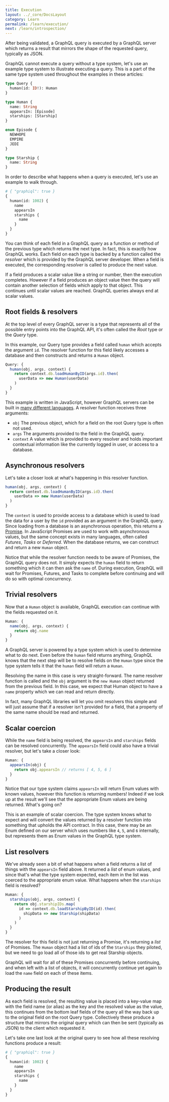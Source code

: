 ```yaml
---
title: Execution
layout: ../_core/DocsLayout
category: Learn
permalink: /learn/execution/
next: /learn/introspection/
---
```


After being validated, a GraphQL query is executed by a GraphQL server which returns a result that mirrors the shape of the requested query, typically as JSON.

GraphQL cannot execute a query without a type system, let's use an example type system to illustrate executing a query. This is a part of the same type system used throughout the examples in these articles:

```graphql
type Query {
  human(id: ID!): Human
}

type Human {
  name: String
  appearsIn: [Episode]
  starships: [Starship]
}

enum Episode {
  NEWHOPE
  EMPIRE
  JEDI
}

type Starship {
  name: String
}
```

In order to describe what happens when a query is executed, let's use an example to walk through.

```graphql
# { "graphiql": true }
{
  human(id: 1002) {
    name
    appearsIn
    starships {
      name
    }
  }
}
```

You can think of each field in a GraphQL query as a function or method of the previous type which returns the next type. In fact, this is exactly how GraphQL works. Each field on each type is backed by a function called the *resolver* which is provided by the GraphQL server developer. When a field is executed, the corresponding *resolver* is called to produce the next value.

If a field produces a scalar value like a string or number, then the execution completes. However if a field produces an object value then the query will contain another selection of fields which apply to that object. This continues until scalar values are reached. GraphQL queries always end at scalar values.


## Root fields & resolvers

At the top level of every GraphQL server is a type that represents all of the possible entry points into the GraphQL API, it's often called the *Root* type or the *Query* type.

In this example, our Query type provides a field called `human` which accepts the argument `id`. The resolver function for this field likely accesses a database and then constructs and returns a `Human` object.

```js
Query: {
  human(obj, args, context) {
    return context.db.loadHumanByID(args.id).then(
      userData => new Human(userData)
    )
  }
}
```

This example is written in JavaScript, however GraphQL servers can be built in [many different languages](/code/). A resolver function receives three arguments:

- `obj` The previous object, which for a field on the root Query type is often not used.
- `args` The arguments provided to the field in the GraphQL query.
- `context` A value which is provided to every resolver and holds important contextual information like the currently logged in user, or access to a database.


## Asynchronous resolvers

Let's take a closer look at what's happening in this resolver function.

```js
human(obj, args, context) {
  return context.db.loadHumanByID(args.id).then(
    userData => new Human(userData)
  )
}
```

The `context` is used to provide access to a database which is used to load the data for a user by the `id` provided as an argument in the GraphQL query. Since loading from a database is an asynchronous operation, this returns a [Promise](https://developer.mozilla.org/en-US/docs/Web/JavaScript/Reference/Global_Objects/Promise). In JavaScript Promises are used to work with asynchronous values, but the same concept exists in many languages, often called *Futures*, *Tasks* or *Deferred*. When the database returns, we can construct and return a new `Human` object.

Notice that while the resolver function needs to be aware of Promises, the GraphQL query does not. It simply expects the `human` field to return something which it can then ask the `name` of. During execution, GraphQL will wait for Promises, Futures, and Tasks to complete before continuing and will do so with optimal concurrency.


## Trivial resolvers

Now that a `Human` object is available, GraphQL execution can continue with the fields requested on it.

```js
Human: {
  name(obj, args, context) {
    return obj.name
  }
}
```

A GraphQL server is powered by a type system which is used to determine what to do next. Even before the `human` field returns anything, GraphQL knows that the next step will be to resolve fields on the `Human` type since the type system tells it that the `human` field will return a `Human`.

Resolving the name in this case is very straight-forward. The name resolver function is called and the `obj` argument is the `new Human` object returned from the previous field. In this case, we expect that Human object to have a `name` property which we can read and return directly.

In fact, many GraphQL libraries will let you omit resolvers this simple and will just assume that if a resolver isn't provided for a field, that a property of the same name should be read and returned.


## Scalar coercion

While the `name` field is being resolved, the `appearsIn` and `starships` fields can be resolved concurrently. The `appearsIn` field could also have a trivial resolver, but let's take a closer look:

```js
Human: {
  appearsIn(obj) {
    return obj.appearsIn // returns [ 4, 5, 6 ]
  }
}
```

Notice that our type system claims `appearsIn` will return Enum values with known values, however this function is returning numbers! Indeed if we look up at the result we'll see that the appropriate Enum values are being returned. What's going on?

This is an example of scalar coercion. The type system knows what to expect and will convert the values returned by a resolver function into something that upholds the API contract. In this case, there may be an Enum defined on our server which uses numbers like `4`, `5`, and `6` internally, but represents them as Enum values in the GraphQL type system.


## List resolvers

We've already seen a bit of what happens when a field returns a list of things with the `appearsIn` field above. It returned a *list* of enum values, and since that's what the type system expected, each item in the list was coerced to the appropriate enum value. What happens when the `starships` field is resolved?

```js
Human: {
  starships(obj, args, context) {
    return obj.starshipIDs.map(
      id => context.db.loadStarshipByID(id).then(
        shipData => new Starship(shipData)
      )
    )
  }
}
```

The resolver for this field is not just returning a Promise, it's returning a *list* of Promises. The `Human` object had a list of ids of the `Starships` they piloted, but we need to go load all of those ids to get real Starship objects.

GraphQL will wait for all of these Promises concurrently before continuing, and when left with a list of objects, it will concurrently continue yet again to load the `name` field on each of these items.


## Producing the result

As each field is resolved, the resulting value is placed into a key-value map with the field name (or alias) as the key and the resolved value as the value, this continues from the bottom leaf fields of the query all the way back up to the original field on the root Query type. Collectively these produce a structure that mirrors the original query which can then be sent (typically as JSON) to the client which requested it.

Let's take one last look at the original query to see how all these resolving functions produce a result:

```graphql
# { "graphiql": true }
{
  human(id: 1002) {
    name
    appearsIn
    starships {
      name
    }
  }
}
```

